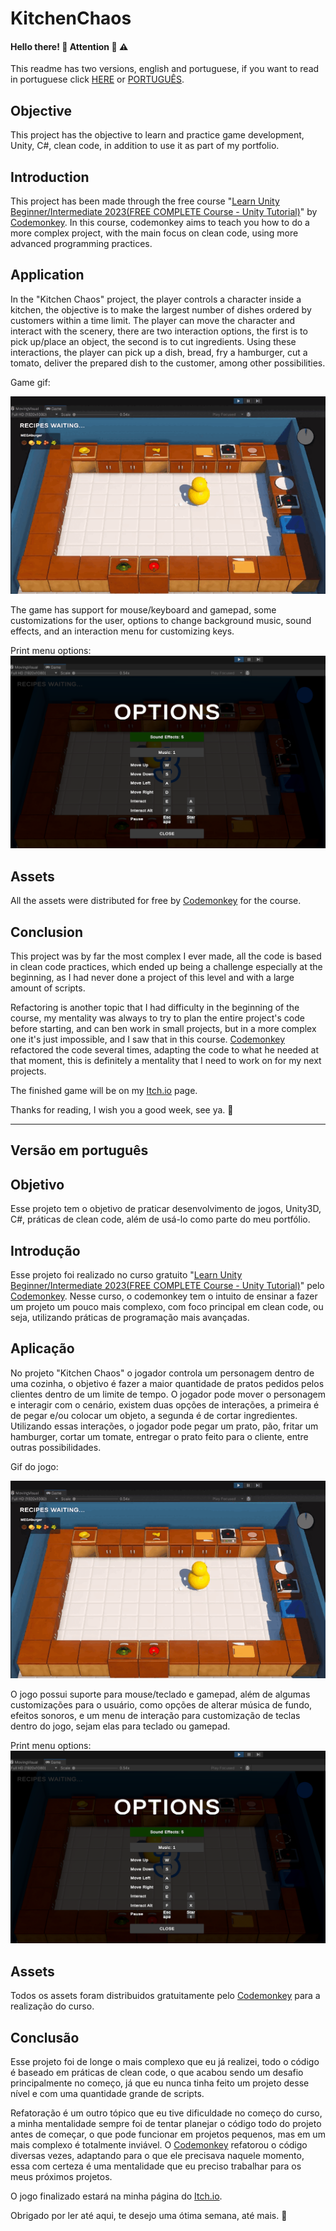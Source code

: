# KitchenChaos
#### Hello there! :wave: Attention :cop: :warning:

This readme has two versions, english and portuguese, if you want to read in portuguese click [HERE](#versão-em-português) or [PORTUGUÊS](#versão-em-português).

## Objective
This project has the objective to learn and practice game development, Unity, C#, clean code, in addition to use it as part of my portfolio.

## Introduction
This project has been made through the free course "[Learn Unity Beginner/Intermediate 2023(FREE COMPLETE Course - Unity Tutorial)](https://www.youtube.com/watch?v=AmGSEH7QcDg&ab_channel=CodeMonkey)" by [Codemonkey](https://www.youtube.com/@CodeMonkeyUnity). In this course, codemonkey aims to teach you how to do a more complex project, with the main focus on clean code, using more advanced programming practices.

## Application
In the "Kitchen Chaos" project, the player controls a character inside a kitchen, the objective is to make the largest number of dishes ordered by customers within a time limit. The player can move the character and interact with the scenery, there are two interaction options, the first is to pick up/place an object, the second is to cut ingredients. Using these interactions, the player can pick up a dish, bread, fry a hamburger, cut a tomato, deliver the prepared dish to the customer, among other possibilities.

Game gif:
<p align="center">
<img src="ReadmeFiles/Video1Gameplay.gif" width="600px">
</p>

The game has support for mouse/keyboard and gamepad, some customizations for the user, options to change background music, sound effects, and an interaction menu for customizing keys.

Print menu options: ![](ReadmeFiles/Print1Options.png)

## Assets
All the assets were distributed for free by [Codemonkey](https://www.youtube.com/@CodeMonkeyUnity) for the course.

## Conclusion
This project was by far the most complex I ever made, all the code is based in clean code practices, which ended up being a challenge especially at the beginning, as I had never done a project of this level and with a large amount of scripts.

Refactoring is another topic that I had difficulty in the beginning of the course, my mentality was always to try to plan the entire project's code before starting, and can ben work in small projects, but in a more complex one it's just impossible, and I saw that in this course. [Codemonkey](https://www.youtube.com/@CodeMonkeyUnity) refactored the code several times, adapting the code to what he needed at that moment, this is definitely a mentality that I need to work on for my next projects.

The finished game will be on my [Itch.io](https://estevves.itch.io/) page.

Thanks for reading, I wish you a good week, see ya. :wave:

---
## Versão em português

## Objetivo
Esse projeto tem o objetivo de praticar desenvolvimento de jogos, Unity3D, C#, práticas de clean code, além de usá-lo como parte do meu portfólio.

## Introdução
Esse projeto foi realizado no curso gratuito "[Learn Unity Beginner/Intermediate 2023(FREE COMPLETE Course - Unity Tutorial)](https://www.youtube.com/watch?v=AmGSEH7QcDg&ab_channel=CodeMonkey)" pelo [Codemonkey](https://www.youtube.com/@CodeMonkeyUnity). Nesse curso, o codemonkey tem o intuito de ensinar a fazer um projeto um pouco mais complexo, com foco principal em clean code, ou seja, utilizando práticas de programação mais avançadas.

## Aplicação
No projeto "Kitchen Chaos" o jogador controla um personagem dentro de uma cozinha, o objetivo é fazer a maior quantidade de pratos pedidos pelos clientes dentro de um limite de tempo. O jogador pode mover o personagem e interagir com o cenário, existem duas opções de interações, a primeira é de pegar e/ou colocar um objeto, a segunda é de cortar ingredientes. Utilizando essas interações, o jogador pode pegar um prato, pão, fritar um hamburger, cortar um tomate, entregar o prato feito para o cliente, entre outras possibilidades.

Gif do jogo:
<p align="center">
<img src="ReadmeFiles/Video1Gameplay.gif" width="600px">
</p>

O jogo possui suporte para mouse/teclado e gamepad, além de algumas customizações para o usuário, como opções de alterar música de fundo, efeitos sonoros, e um menu de interação para customização de teclas dentro do jogo, sejam elas para teclado ou gamepad.

Print menu options: ![](ReadmeFiles/Print1Options.png)

## Assets
Todos os assets foram distribuidos gratuitamente pelo [Codemonkey](https://www.youtube.com/@CodeMonkeyUnity) para a realização do curso.

## Conclusão
Esse projeto foi de longe o mais complexo que eu já realizei, todo o código é baseado em práticas de clean code, o que acabou sendo um desafio principalmente no começo, já que eu nunca tinha feito um projeto desse nível e com uma quantidade grande de scripts.

Refatoração é um outro tópico que eu tive dificuldade no começo do curso, a minha mentalidade sempre foi de tentar planejar o código todo do projeto antes de começar, o que pode funcionar em projetos pequenos, mas em um mais complexo é totalmente inviável. O [Codemonkey](https://www.youtube.com/@CodeMonkeyUnity) refatorou o código diversas vezes, adaptando para o que ele precisava naquele momento, essa com certeza é uma mentalidade que eu preciso trabalhar para os meus próximos projetos.

O jogo finalizado estará na minha página do [Itch.io](https://estevves.itch.io/).

Obrigado por ler até aqui, te desejo uma ótima semana, até mais. :wave:
